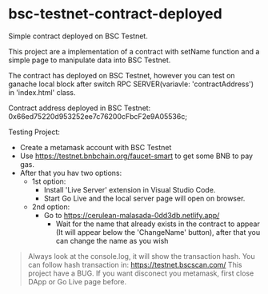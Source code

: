 # bsc-testnet-contract-deployed
Simple contract deployed on BSC Testnet.

This project are a implementation of a contract with setName function and a simple page to manipulate data into BSC Testnet.

The contract has deployed on BSC Testnet, however you can test on ganache local block after switch RPC SERVER(variavle: 'contractAddress') in 'index.html' class.

Contract address deployed in BSC Testnet: 0x66ed75220d953252ee7c76200cFbcF2e9A05536c;

Testing Project:
  - Create a metamask account with BSC Testnet 
  - Use https://testnet.bnbchain.org/faucet-smart to get some BNB to pay gas.
  - After that you hav two options:
    - 1st option:
      - Install 'Live Server' extension in Visual Studio Code.
      - Start Go Live and the local server page will open on browser.
    - 2nd option:
      - Go to https://cerulean-malasada-0dd3db.netlify.app/
        - Wait for the name that already exists in the contract to appear (It will appear below the 'ChangeName' button), after that you can change the name as you wish

> Always look at the console.log, it will show the transaction hash.
> You can follow hash transaction in: https://testnet.bscscan.com/
> This project have a BUG. If you want disconect you metamask, first close DApp or Go Live page before.
